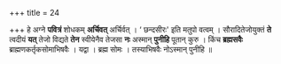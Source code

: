 +++
title = 24

+++
हे अग्ने **पवित्रं** शोधकम् **अर्चिवत्** अर्चिर्वत् । ‘ छन्दसीरः' इति मतुपो वत्वम् । सौरादितेजोयुक्तं **ते** त्वदीयं **यत्** तेजो विद्यते **तेन** स्वीयेनैव तेजसा **नः** अस्मान् **पुनीहि** पूतान् कुरु । किंच **ब्रह्मसवैः** ब्राह्मणकर्तृकसोमाभिषवैः । यद्वा । ब्रह्म सोमः । तस्याभिषवैः नोऽस्मान् पुनीहि ॥
